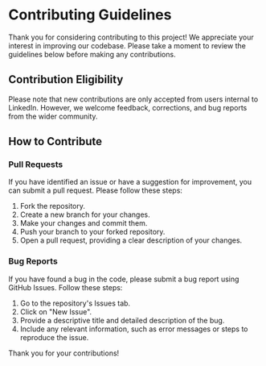 # Contributing Guidelines

Thank you for considering contributing to this project! We appreciate your interest in improving our codebase. Please take a moment to review the guidelines below before making any contributions.

## Contribution Eligibility

Please note that new contributions are only accepted from users internal to LinkedIn. However, we welcome feedback, corrections, and bug reports from the wider community.

## How to Contribute

### Pull Requests

If you have identified an issue or have a suggestion for improvement, you can submit a pull request. Please follow these steps:

1. Fork the repository.
2. Create a new branch for your changes.
3. Make your changes and commit them.
4. Push your branch to your forked repository.
5. Open a pull request, providing a clear description of your changes.

### Bug Reports

If you have found a bug in the code, please submit a bug report using GitHub Issues. Follow these steps:

1. Go to the repository's Issues tab.
2. Click on "New Issue".
3. Provide a descriptive title and detailed description of the bug.
4. Include any relevant information, such as error messages or steps to reproduce the issue.

Thank you for your contributions!
